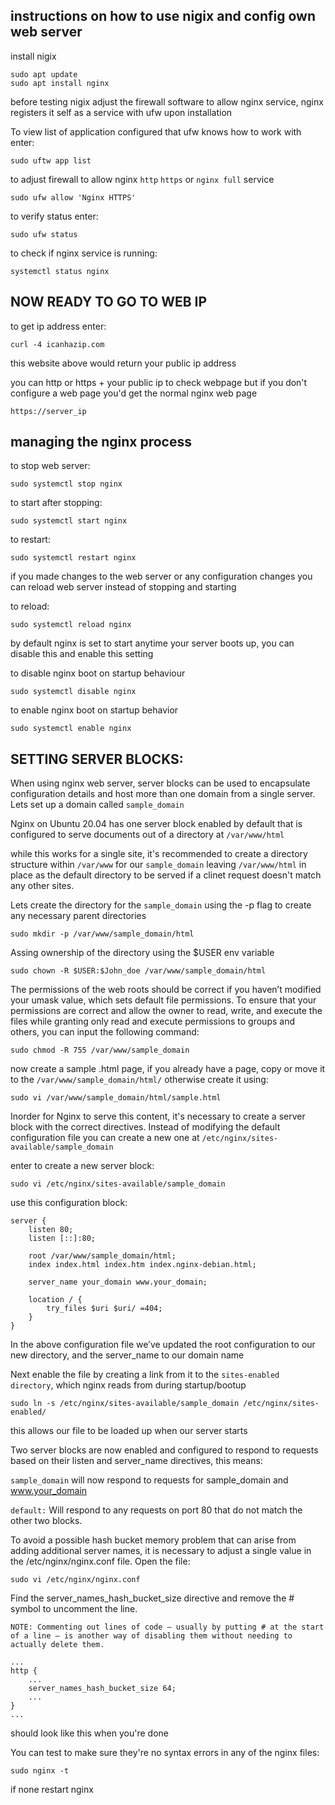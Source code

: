 ## instructions on how to use nigix and config own web server

install nigix

	sudo apt update
	sudo apt install nginx

before testing nigix adjust the firewall software to allow nginx service, nginx registers it self as a service with ufw upon installation

To view list of application configured that ufw knows how to work with enter:

	sudo uftw app list

to adjust firewall to allow nginx `http` `https` or `nginx full` service

	sudo ufw allow 'Nginx HTTPS'

to verify status enter:

	sudo ufw status

to check if nginx service is running:

	systemctl status nginx

## NOW READY TO GO TO WEB IP

to get ip address enter:

	curl -4 icanhazip.com

this website above would return your public ip address

you can http or https + your public ip to check webpage but if you don't configure a web page you'd get the normal nginx web page

	https://server_ip

## managing the nginx process

to stop web server:

	sudo systemctl stop nginx

to start after stopping:

	sudo systemctl start nginx

to restart:

	sudo systemctl restart nginx

if you made changes to the web server or any configuration changes you can reload web server instead of stopping and starting

to reload:

	sudo systemctl reload nginx

by default nginx is set to start anytime your server boots up, you can disable this and enable this setting

to disable nginx boot on startup behaviour

	sudo systemctl disable nginx

to enable nginx boot on startup behavior

	sudo systemctl enable nginx



## SETTING SERVER BLOCKS:

When using nginx web server, server blocks can be used to encapsulate configuration details and host more than one domain from a single server. Lets set up a domain called `sample_domain`

Nginx on Ubuntu 20.04 has one server block enabled by default that is configured to serve documents out of a directory at `/var/www/html`

while this works for a single site, it's recommended to create a directory structure within `/var/www` for our `sample_domain` leaving `/var/www/html` in place as the default directory to be served if a clinet request doesn't match any other sites.

Lets create the directory for the `sample_domain` using the -p flag to create any necessary parent directories

	sudo mkdir -p /var/www/sample_domain/html

Assing ownership of the directory using the $USER env variable

	sudo chown -R $USER:$John_doe /var/www/sample_domain/html

The permissions of the  web roots should be correct if you haven’t modified your umask value, which sets default file permissions. To ensure that your permissions are correct and allow the owner to read, write, and execute the files while granting only read and execute permissions to groups and others, you can input the following command:

	sudo chmod -R 755 /var/www/sample_domain

now create a sample .html page, if you already have a page, copy or move it to the 	`/var/www/sample_domain/html/`	 otherwise create it using:

	sudo vi /var/www/sample_domain/html/sample.html

Inorder for Nginx to serve this content, it's necessary to create a server block with the correct directives. Instead of modifying the default configuration file you can create a new one at `/etc/nginx/sites-available/sample_domain`

enter to create a new server block:

	sudo vi /etc/nginx/sites-available/sample_domain

use this configuration block:

	server {
		listen 80;
		listen [::]:80;

		root /var/www/sample_domain/html;
		index index.html index.htm index.nginx-debian.html;

		server_name your_domain www.your_domain;

		location / {
			try_files $uri $uri/ =404;
		}
	}

In the above configuration file we’ve updated the root configuration to our new directory, and the server_name to our domain name

Next enable the file by creating a link from it to the 	`sites-enabled directory`, which nginx reads from during startup/bootup

	sudo ln -s /etc/nginx/sites-available/sample_domain /etc/nginx/sites-enabled/

this allows our file to be loaded up when our server starts

Two server blocks are now enabled and configured to respond to requests based on their listen and server_name directives, this means:

`sample_domain` will now respond to requests for sample_domain
and www.your_domain

`default:` Will respond to any requests on port 80 that do not match the other two blocks.

To avoid a possible hash bucket memory problem that can arise from adding additional server names, it is necessary to adjust a single value in the /etc/nginx/nginx.conf file. Open the file:

	sudo vi /etc/nginx/nginx.conf

Find the server_names_hash_bucket_size directive and remove the # symbol to uncomment the line.

`NOTE:
Commenting out lines of code – usually by putting # at the start of a line – is another way of disabling them without needing to actually delete them.`

	...
	http {
	    ...
	    server_names_hash_bucket_size 64;
	    ...
	}
	...

should look like this when you're done

You can test to make sure they're no syntax errors in any of the nginx files:

	sudo nginx -t

if none restart nginx
